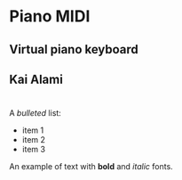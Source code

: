 # Piano MIDI
## Virtual piano keyboard

## Kai Alami
#

A *bulleted* list:
- item 1
- item 2
- item 3

An example of text with **bold** and *italic* fonts.  

